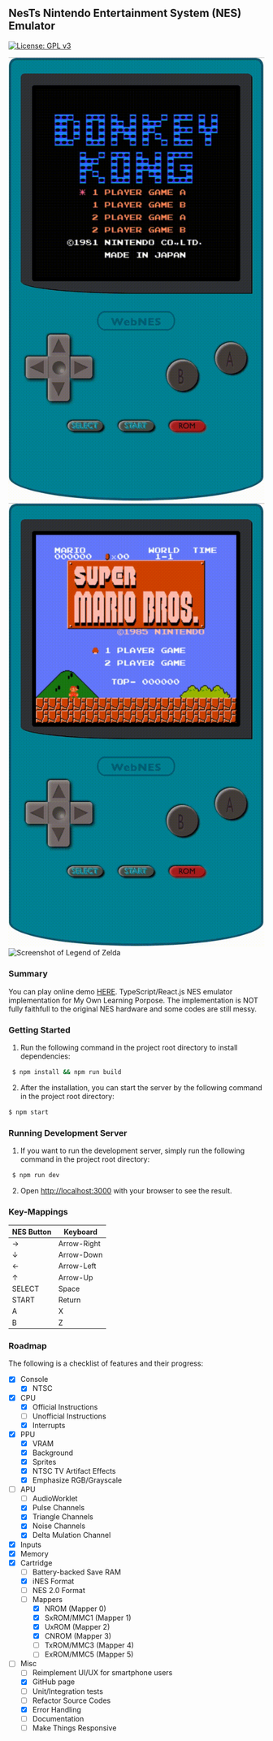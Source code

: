 ## NesTs Nintendo Entertainment System (NES) Emulator

[![License: GPL v3](https://img.shields.io/badge/License-GPLv3-blue.svg)](https://www.gnu.org/licenses/gpl-3.0)

![Screenshot of Donkey Kong](./img/donkey.gif)
![Screenshot of Super Mario Brothers](./img/mario.gif)
![Screenshot of Legend of Zelda](.img/zelda.gif)

### Summary

You can play online demo [HERE](https://ognis1205.github.io/nests/). TypeScript/React.js NES emulator implementation for My Own Learning Porpose. The implementation is NOT fully faithfull to the original NES hardware and some codes are still messy.

### Getting Started

 1. Run the following command in the project root directory to install dependencies:

```bash
 $ npm install && npm run build
```

 2. After the installation, you can start the server by the following command in the project root directory:
 
 ```bash
 $ npm start
```

### Running Development Server

 1. If you want to run the development server, simply run the following command in the project root directory:

```bash
 $ npm run dev
```

 2. Open [http://localhost:3000](http://localhost:3000) with your browser to see the result.

### Key-Mappings

| NES Button | Keyboard |
-------------|----------- 
| →      | Arrow-Right |
| ↓      | Arrow-Down  |
| ←      | Arrow-Left  |
| ↑      | Arrow-Up    |
| SELECT | Space       |
| START  | Return      |
| A      | X           |
| B      | Z           |

### Roadmap

The following is a checklist of features and their progress:
- [x] Console
  - [x] NTSC
- [x] CPU
  - [x] Official Instructions
  - [ ] Unofficial Instructions
  - [x] Interrupts
- [x] PPU
  - [x] VRAM
  - [x] Background
  - [x] Sprites
  - [x] NTSC TV Artifact Effects
  - [x] Emphasize RGB/Grayscale
- [ ] APU
  - [ ] AudioWorklet
  - [x] Pulse Channels
  - [x] Triangle Channels
  - [x] Noise Channels
  - [x] Delta Mulation Channel
- [x] Inputs
- [x] Memory
- [x] Cartridge
  - [ ] Battery-backed Save RAM
  - [x] iNES Format
  - [ ] NES 2.0 Format
  - [ ] Mappers
    - [x] NROM (Mapper 0)
    - [x] SxROM/MMC1 (Mapper 1)
    - [x] UxROM (Mapper 2)
    - [x] CNROM (Mapper 3)
    - [ ] TxROM/MMC3 (Mapper 4)
    - [ ] ExROM/MMC5 (Mapper 5)
- [ ] Misc
  - [ ] Reimplement UI/UX for smartphone users
  - [X] GitHub page
  - [ ] Unit/Integration tests
  - [ ] Refactor Source Codes
  - [X] Error Handling
  - [ ] Documentation
  - [ ] Make Things Responsive
